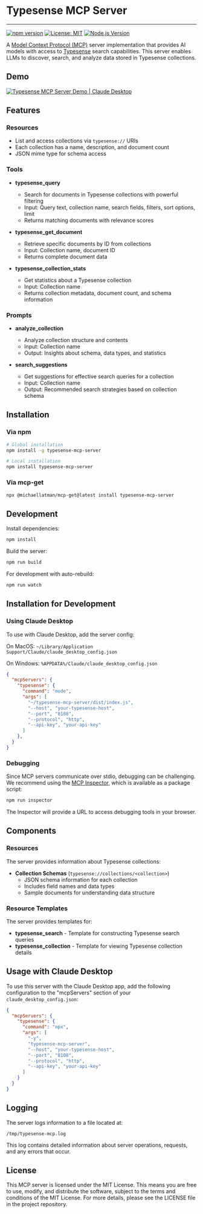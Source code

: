# Typesense MCP Server
---
[![npm version](https://badge.fury.io/js/typesense-mcp-server.svg)](https://badge.fury.io/js/typesense-mcp-server)
[![License: MIT](https://img.shields.io/badge/License-MIT-yellow.svg)](https://opensource.org/licenses/MIT)
[![Node.js Version](https://img.shields.io/node/v/typesense-mcp-server)](https://nodejs.org/)

A [Model Context Protocol (MCP)](https://github.com/modelcontextprotocol/mcp) server implementation that provides AI models with access to [Typesense](https://typesense.org/) search capabilities. This server enables LLMs to discover, search, and analyze data stored in Typesense collections.

## Demo

[![Typesense MCP Server Demo | Claude Desktop](https://img.youtube.com/vi/your-video-id/0.jpg)](https://www.youtube.com/watch?v=your-video-id)

## Features

### Resources
- List and access collections via `typesense://` URIs
- Each collection has a name, description, and document count
- JSON mime type for schema access

### Tools
- **typesense_query**
  - Search for documents in Typesense collections with powerful filtering
  - Input: Query text, collection name, search fields, filters, sort options, limit
  - Returns matching documents with relevance scores

- **typesense_get_document**
  - Retrieve specific documents by ID from collections
  - Input: Collection name, document ID
  - Returns complete document data

- **typesense_collection_stats**
  - Get statistics about a Typesense collection
  - Input: Collection name
  - Returns collection metadata, document count, and schema information

### Prompts
- **analyze_collection**
  - Analyze collection structure and contents
  - Input: Collection name
  - Output: Insights about schema, data types, and statistics

- **search_suggestions**
  - Get suggestions for effective search queries for a collection
  - Input: Collection name
  - Output: Recommended search strategies based on collection schema

## Installation

### Via npm

```bash
# Global installation
npm install -g typesense-mcp-server

# Local installation
npm install typesense-mcp-server
```

### Via mcp-get

```bash
npx @michaellatman/mcp-get@latest install typesense-mcp-server
```

## Development

Install dependencies:
```bash
npm install
```

Build the server:
```bash
npm run build
```

For development with auto-rebuild:
```bash
npm run watch
```

## Installation for Development

### Using Claude Desktop

To use with Claude Desktop, add the server config:

On MacOS: `~/Library/Application Support/Claude/claude_desktop_config.json`

On Windows: `%APPDATA%/Claude/claude_desktop_config.json`

```json
{
  "mcpServers": {
    "typesense": {
      "command": "node",
      "args": [
        "~/typesense-mcp-server/dist/index.js",
        "--host", "your-typesense-host",
        "--port", "8108",
        "--protocol", "http",
        "--api-key", "your-api-key"
      ]
    },
  }
}
```

### Debugging

Since MCP servers communicate over stdio, debugging can be challenging. We recommend using the [MCP Inspector](https://github.com/modelcontextprotocol/inspector), which is available as a package script:

```bash
npm run inspector
```

The Inspector will provide a URL to access debugging tools in your browser.

## Components

### Resources

The server provides information about Typesense collections:

- **Collection Schemas** (`typesense://collections/<collection>`)
  - JSON schema information for each collection
  - Includes field names and data types
  - Sample documents for understanding data structure

### Resource Templates

The server provides templates for:

- **typesense_search** - Template for constructing Typesense search queries
- **typesense_collection** - Template for viewing Typesense collection details

## Usage with Claude Desktop

To use this server with the Claude Desktop app, add the following configuration to the "mcpServers" section of your `claude_desktop_config.json`:

```json
{
  "mcpServers": {
    "typesense": {
      "command": "npx",
      "args": [
        "-y",
        "typesense-mcp-server",
        "--host", "your-typesense-host",
        "--port", "8108",
        "--protocol", "http",
        "--api-key", "your-api-key"
      ]
    }
  }
}
```

## Logging

The server logs information to a file located at:
```
/tmp/typesense-mcp.log
```

This log contains detailed information about server operations, requests, and any errors that occur.

## License

This MCP server is licensed under the MIT License. This means you are free to use, modify, and distribute the software, subject to the terms and conditions of the MIT License. For more details, please see the LICENSE file in the project repository. 